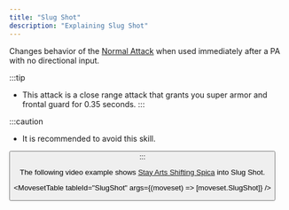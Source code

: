 ```yaml
---
title: "Slug Shot"
description: "Explaining Slug Shot"
---
```


Changes behavior of the [Normal Attack](/moveset/normal-attack) when used immediately after a PA with no directional input.

:::tip
* This attack is a close range attack that grants you super armor and frontal guard for 0.35 seconds.
:::

:::caution
* It is recommended to avoid this skill. 
<Button label="Read More" variant="secondary" link="/mechanics/slugshot" />
:::

The following video example shows [Stay Arts Shifting Spica](/moveset/photon-arts#sss) into Slug Shot.

<VideoPlayer src="/vid/SlugShot.mp4" />

<MovesetTable tableId="SlugShot" args={(moveset) => [moveset.SlugShot]} />